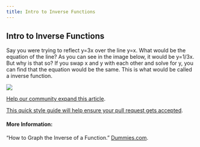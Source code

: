 ```yaml
---
title: Intro to Inverse Functions
---
```

## Intro to Inverse Functions

Say you were trying to reflect y=3x over the line y=x. What would be the equation of the line? As you can see in the image below, it would be y=1/3x. But why is that so? If you swap x and y with each other and solve for y, you can find that the equation would be the same. This is what would be called a inverse function.

<img src="http://d2r5da613aq50s.cloudfront.net/wp-content/uploads/369430.image1.jpg" />

<a href='https://github.com/freecodecamp/guides/tree/master/src/pages/mathematics/intro-to-inverse-functions/index.md' target='_blank' rel='nofollow'>Help our community expand this article</a>.

<a href='https://github.com/freecodecamp/guides/blob/master/README.md' target='_blank' rel='nofollow'>This quick style guide will help ensure your pull request gets accepted</a>.

#### More Information:
 “How to Graph the Inverse of a Function.” [Dummies.com](http://www.dummies.com/education/math/calculus/how-to-graph-the-inverse-of-a-function/).



